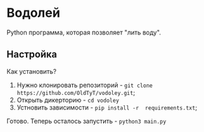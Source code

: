 # Водолей

Python программа, которая позволяет "лить воду".

## Настройка
Как установить?

1. Нужно клонировать репозиторий - `git clone https://github.com/OldTyT/vodoley.git`;
2. Открыть дикерторию - `cd vodoley`
3. Устновить зависимости - `pip install -r  requirements.txt`;

Готово. Теперь осталось запустить - `python3 main.py`